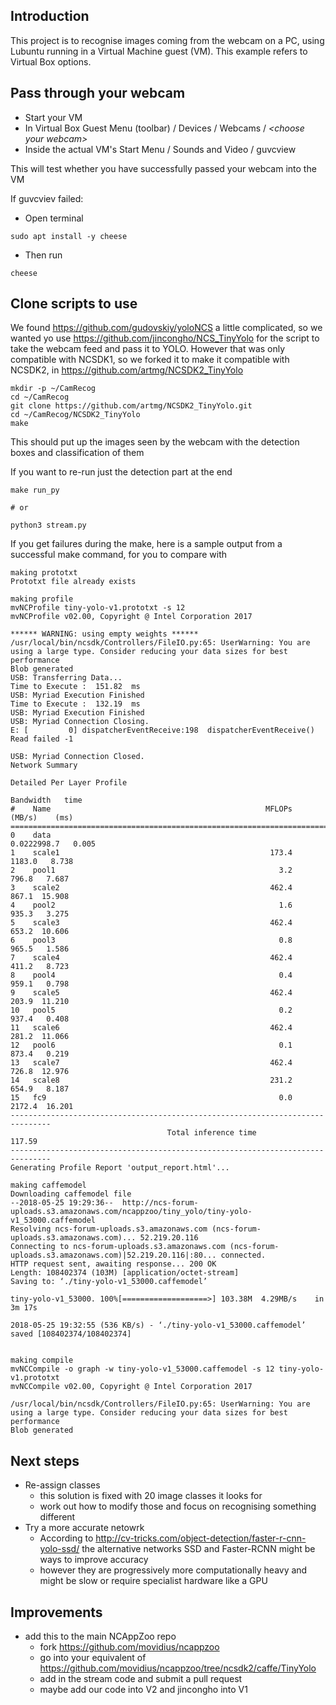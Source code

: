 
## Introduction

This project is to recognise images coming from the webcam on a PC, 
using Lubuntu running in a Virtual Machine guest (VM). 
This example refers to Virtual Box options.

## Pass through your webcam

* Start your VM
* In Virtual Box Guest Menu (toolbar) / Devices / Webcams / _\<choose your webcam\>_
* Inside the actual VM's Start Menu / Sounds and Video / guvcview

This will test whether you have successfully passed your webcam into the VM

If guvcviev failed:
* Open terminal
```
sudo apt install -y cheese
```
* Then run
```
cheese
```

## Clone scripts to use

We found https://github.com/gudovskiy/yoloNCS a little complicated, 
so we wanted yo use https://github.com/jincongho/NCS_TinyYolo for the script to 
take the webcam feed and pass it to YOLO. However that was only compatible with 
NCSDK1, so we forked it to make it compatible with NCSDK2, 
in https://github.com/artmg/NCSDK2_TinyYolo

```
mkdir -p ~/CamRecog
cd ~/CamRecog
git clone https://github.com/artmg/NCSDK2_TinyYolo.git
cd ~/CamRecog/NCSDK2_TinyYolo
make
```

This should put up the images seen by the webcam with the detection boxes and classification of them

If you want to re-run just the detection part at the end

```
make run_py

# or

python3 stream.py
```

If you get failures during the make, 
here is a sample output from a successful make command, 
for you to compare with

```
making prototxt
Prototxt file already exists

making profile
mvNCProfile tiny-yolo-v1.prototxt -s 12
mvNCProfile v02.00, Copyright @ Intel Corporation 2017

****** WARNING: using empty weights ******
/usr/local/bin/ncsdk/Controllers/FileIO.py:65: UserWarning: You are using a large type. Consider reducing your data sizes for best performance
Blob generated
USB: Transferring Data...
Time to Execute :  151.82  ms
USB: Myriad Execution Finished
Time to Execute :  132.19  ms
USB: Myriad Execution Finished
USB: Myriad Connection Closing.
E: [         0] dispatcherEventReceive:198	dispatcherEventReceive() Read failed -1

USB: Myriad Connection Closed.
Network Summary

Detailed Per Layer Profile
                                                               Bandwidth   time
#    Name                                                MFLOPs  (MB/s)    (ms)
===============================================================================
0    data                                                   0.0222998.7   0.005
1    scale1                                               173.4  1183.0   8.738
2    pool1                                                  3.2   796.8   7.687
3    scale2                                               462.4   867.1  15.908
4    pool2                                                  1.6   935.3   3.275
5    scale3                                               462.4   653.2  10.606
6    pool3                                                  0.8   965.5   1.586
7    scale4                                               462.4   411.2   8.723
8    pool4                                                  0.4   959.1   0.798
9    scale5                                               462.4   203.9  11.210
10   pool5                                                  0.2   937.4   0.408
11   scale6                                               462.4   281.2  11.066
12   pool6                                                  0.1   873.4   0.219
13   scale7                                               462.4   726.8  12.976
14   scale8                                               231.2   654.9   8.187
15   fc9                                                    0.0  2172.4  16.201
-------------------------------------------------------------------------------
                                   Total inference time                  117.59
-------------------------------------------------------------------------------
Generating Profile Report 'output_report.html'...

making caffemodel
Downloading caffemodel file
--2018-05-25 19:29:36--  http://ncs-forum-uploads.s3.amazonaws.com/ncappzoo/tiny_yolo/tiny-yolo-v1_53000.caffemodel
Resolving ncs-forum-uploads.s3.amazonaws.com (ncs-forum-uploads.s3.amazonaws.com)... 52.219.20.116
Connecting to ncs-forum-uploads.s3.amazonaws.com (ncs-forum-uploads.s3.amazonaws.com)|52.219.20.116|:80... connected.
HTTP request sent, awaiting response... 200 OK
Length: 108402374 (103M) [application/octet-stream]
Saving to: ‘./tiny-yolo-v1_53000.caffemodel’

tiny-yolo-v1_53000. 100%[===================>] 103.38M  4.29MB/s    in 3m 17s  

2018-05-25 19:32:55 (536 KB/s) - ‘./tiny-yolo-v1_53000.caffemodel’ saved [108402374/108402374]


making compile
mvNCCompile -o graph -w tiny-yolo-v1_53000.caffemodel -s 12 tiny-yolo-v1.prototxt
mvNCCompile v02.00, Copyright @ Intel Corporation 2017

/usr/local/bin/ncsdk/Controllers/FileIO.py:65: UserWarning: You are using a large type. Consider reducing your data sizes for best performance
Blob generated

```

## Next steps

* Re-assign classes
  * this solution is fixed with 20 image classes it looks for
  * work out how to modify those and focus on recognising something different
* Try a more accurate netowrk
  * According to http://cv-tricks.com/object-detection/faster-r-cnn-yolo-ssd/ the alternative networks SSD and Faster-RCNN might be ways to improve accuracy
  * however they are progressively more computationally heavy and might be slow or require specialist hardware like a GPU


## Improvements

* add this to the main NCAppZoo repo
  - fork https://github.com/movidius/ncappzoo
  - go into your equivalent of https://github.com/movidius/ncappzoo/tree/ncsdk2/caffe/TinyYolo
  - add in the stream code and submit a pull request
   - maybe add our code into V2 and jincongho into V1
   

